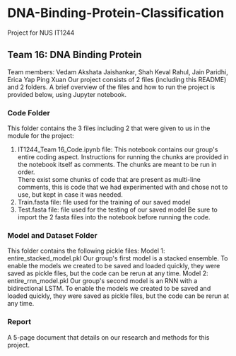 # DNA-Binding-Protein-Classification
Project for NUS IT1244

## Team 16: DNA Binding Protein 
Team members: Vedam Akshata Jaishankar, Shah Keval Rahul, Jain 
Paridhi, Erica Yap Ping Xuan 
Our project consists of 2 files (including this README) and 2 folders. A brief 
overview of the files and how to run the project is provided below, using Jupyter 
notebook. 

### Code Folder 
This folder contains the 3 files including 2 that were given to us in the module 
for the project: 
1. IT1244_Team 16_Code.ipynb file: This notebook contains our group's entire 
coding aspect. Instructions for running the chunks are provided in the notebook 
itself as comments. The chunks are meant to be run in order.   
There exist some chunks of code that are present as multi-line comments, this is 
code that we had experimented with and chose not to use, but kept in case it was 
needed.  
2. Train.fasta file: file used for the training of our saved model 
3. Test.fasta file: file used for the testing of our saved model 
Be sure to import the 2 fasta files into the notebook before running the code. 

### Model and Dataset Folder 
This folder contains the following pickle files: 
Model 1: entire_stacked_model.pkl 
Our group's first model is a stacked ensemble. To enable the models we created 
to be saved and loaded quickly, they were saved as pickle files, but the code can 
be rerun at any time. 
Model 2: entire_rnn_model.pkl 
Our group's second model is an RNN with a bidirectional LSTM. To enable the 
models we created to be saved and loaded quickly, they were saved as pickle 
files, but the code can be rerun at any time. 

### Report  
A 5-page document that details on our research and methods for this project.
